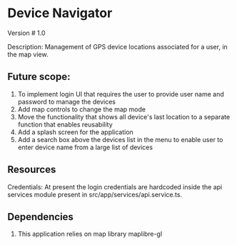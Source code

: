 # Device Navigator
Version # 1.0

Description: Management of GPS device locations associated for a user, in the map view.

Future scope:
-------------
1. To implement login UI that requires the user to provide user name and password to manage the devices
2. Add map controls to change the map mode
3. Move the functionality that shows all device's last location to a separate function that enables reusability
4. Add a splash screen for the application
5. Add a search box above the devices list in the menu to enable user to enter device name from a large list of devices

Resources
----------
Credentials: At present the login credentials are hardcoded inside the api services module present in src/app/services/api.service.ts.

Dependencies
-------------
1. This application relies on map library maplibre-gl